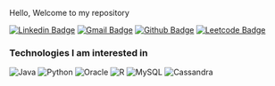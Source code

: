 Hello, Welcome to my repository

[![Linkedin Badge](https://img.shields.io/badge/-SibiSenthur-blue?style=flat-square&logo=Linkedin&logoColor=white&link=https://www.linkedin.com/in/sibisenthur/)](https://www.linkedin.com/in/sibisenthur/)
[![Gmail Badge](https://img.shields.io/badge/-msibisenthur@gmail.com-blue?style=flat-square&logo=Gmail&logoColor=white&link=mailto:msibisenthur@gmail.com)](mailto:msibisenthur@gmail.com)
[![Github Badge](https://img.shields.io/badge/-SibiSenthur-black?style=flat-square&logo=github&logoColor=white&link=https://github.com/SibiSenthur/)](https://github.com/SibiSenthur/)
[![Leetcode Badge](https://img.shields.io/badge/-SibiSenthur-F89F1B?style=flat-square&logo=leetcode&logoColor=white&link=https://leetcode.com/SibiSenthur/)](https://leetcode.com/SibiSenthur/)

<h3>Technologies I am interested in</h3>
<p>
  <img alt="Java" src="https://img.shields.io/badge/-Java-007396?style=flat-square&logo=java&logoColor=white" />
  <img alt="Python" src="https://img.shields.io/badge/-Python-3776AB?style=flat-square&logo=Python&logoColor=white" />
  <img alt="Oracle" src="https://img.shields.io/badge/-Oracle-961300?style=flat-square&logo=Oracle&logoColor=white" />
  <img alt="R" src="https://img.shields.io/badge/-R-3776AB?style=flat-square&logo=R&logoColor=white" />
  <img alt="MySQL" src="https://img.shields.io/badge/-MySQL-4479A1?style=flat-square&logo=MySQL&logoColor=white" />
  <img alt="Cassandra" src="https://img.shields.io/badge/-Cassandra-1287B1?style=flat-square&logo=apache-Cassandra&logoColor=white" />
</p>

